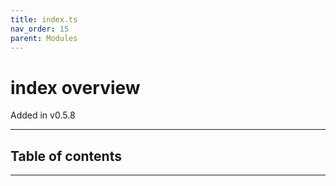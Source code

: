 ```yaml
---
title: index.ts
nav_order: 15
parent: Modules
---
```


# index overview

Added in v0.5.8

---

<h2 class="text-delta">Table of contents</h2>

---
